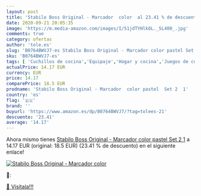 ```yaml
---
layout: post
title: 'Stabilo Boss Original - Marcador  color  al 23.41 % de descuento'
date: 2020-09-21 20:05:35
image: 'https://m.media-amazon.com/images/I/51jdTYHlk6L._SL400_.jpg'
comments: true
category: ofertas
author: 'tole.es'
slug: 'B0764BWVJ7-es Stabilo Boss Original - Marcador color pastel Set 2 1'
sku: 'B0764BWVJ7-es'
tags: [ 'Cuchillos de cocina','Equipaje','Hogar y cocina','Juegos de cuchillos de cocina','Mochilas','Mochilas tipo casual','Utensilios de cocina','stabilo', ]
actualPrice: 14.17 EUR
currency: EUR
price: 14.17
comparePrice: 18.5 EUR
prodname: 'Stabilo Boss Original - Marcador  color pastel  Set 2  1'
country: 'es'
flag: '🇪🇸'
brand: ''
buyurl: 'https://www.amazon.es/dp/B0764BWVJ7/?tag=tolees-21'
descuento: '23.41'
average: '14.17'
---
```


Ahora mismo tienes [Stabilo Boss Original - Marcador  color pastel  Set 2  1](https://www.amazon.es/dp/B0764BWVJ7/?tag=tolees-21) a 14.17 EUR (original: 18.5 EUR) (23.41 %  de descuento) en el siguiente enlace!

[![Stabilo Boss Original - Marcador  color ](https://m.media-amazon.com/images/I/51jdTYHlk6L._SL400_.jpg)](https://www.amazon.es/dp/B0764BWVJ7/?tag=tolees-21)

🔎:


[🛒 Visítala!!!](https://www.amazon.es/dp/B0764BWVJ7/?tag=tolees-21)
